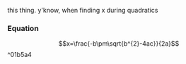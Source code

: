 this thing. y'know, when finding x during quadratics
### Equation
$$x=\frac{-b\pm\sqrt{b^{2}-4ac}}{2a}$$ ^01b5a4